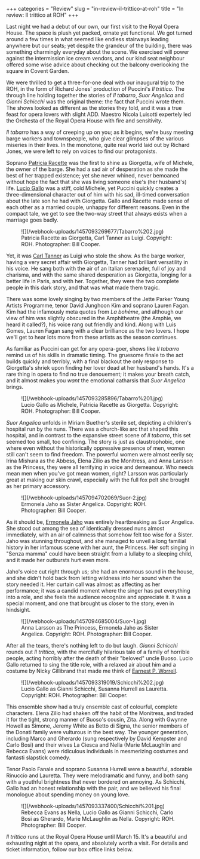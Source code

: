 +++
categories = "Review"
slug = "in-review-il-trittico-at-roh"
title = "In review: Il trittico at ROH"
+++

Last night we had a debut of our own, our first visit to the Royal Opera House. The space is plush yet packed, ornate yet functional. We got turned around a few times in what seemed like endless stairways leading anywhere but our seats; yet despite the grandeur of the building, there was something charmingly everyday about the scene. We exercised will power against the intermission ice cream vendors, and our kind seat neighbour offered some wise advice about checking out the balcony overlooking the square in Covent Garden.

We were thrilled to get a three-for-one deal with our inaugural trip to the ROH, in the form of Richard Jones' production of Puccini's *Il trittico*. The through line holding together the stories of *Il tabarro*, *Suor Angelica* and *Gianni Schicchi* was the original theme: the fact that Puccini wrote them. The shows looked as different as the stories they told, and it was a true feast for opera lovers with slight ADD. Maestro Nicola Luisotti expertely led the Orchesta of the Royal Opera House with fire and sensitivity.

*Il tabarro* has a way of creeping up on you; as it begins, we're busy meeting barge workers and townspeople, who give clear glimpses of the various miseries in their lives. In the monotone, quite real world laid out by Richard Jones, we were left to rely on voices to find our protagonists. 

Soprano [Patricia Racette](/scene/people/patricia-racette/) was the first to shine as Giorgetta, wife of Michele, the owner of the barge. She had a sad air of desperation as she made the best of her trapped existence; yet she never whined, never bemoaned without hope the fact that she was living someone else's (her husband's) life. [Lucio Gallo](/scene/people/lucio-gallo/) was a stiff, cold Michele, yet Puccini quickly creates a three-dimensional character out of him with his sad, ill-timed conversation about the late son he had with Giorgetta. Gallo and Racette made sense of each other as a married couple, unhappy for different reasons. Even in the compact tale, we get to see the two-way street that always exists when a marriage goes badly. 

<figure data-type="image">![](/webhook-uploads/1457093269677/Tabarro%202.jpg)
<figcaption>Patricia Racette as Giorgetta, Carl Tanner as Luigi. Copyright: ROH. Photographer: Bill Cooper.</figcaption>
</figure>

Yet, it was [Carl Tanner](/scene/people/carl-tanner/) as Luigi who stole the show. As the barge worker, having a very secret affair with Giorgetta, Tanner had brilliant versatility in his voice. He sang both with the air of an Italian serenader, full of joy and charisma, and with the same shared desperation as Giorgetta, longing for a better life in Paris, and with her. Together, they were the two complete people in this dark story, and that was what made them tragic.

There was some lovely singing by two members of the Jette Parker Young Artists Programme, tenor David Junghoon Kim and soprano Lauren Fagan. Kim had the infamously meta quotes from *La bohème*, and although our view of him was slightly obscured in the Amphitheatre (the Amphie, we heard it called?), his voice rang out friendly and kind. Along with Luis Gomes, Lauren Fagan sang with a clear brilliance as the two lovers. I hope we'll get to hear lots more from these artists as the season continues.

As familiar as Puccini can get for any opera-goer, shows like *Il tabarro* remind us of his skills in dramatic timing. The gruesome finale to the act builds quickly and terribly, with a final blackout the only response to Giorgetta's shriek upon finding her lover dead at her husband's hands. It's a rare thing in opera to find no true denouement; it makes your breath catch, and it almost makes you *want* the emotional catharsis that *Suor Angelica* brings.

<figure data-type="image">![](/webhook-uploads/1457093285896/Tabarro%201.jpg)
<figcaption>Lucio Gallo as Michele, Patricia Racette as Giorgetta. Copyright: ROH. Photographer: Bill Cooper.</figcaption>
</figure>

*Suor Angelica* unfolds in Miriam Buether's sterile set, depicting a children's hospital run by the nuns. There was a church-like arc that shaped this hospital, and in contrast to the expansive street scene of *Il tabarro*, this set seemed too small, too confining. The story is just as claustrophobic, one where even without the historically oppressive presence of men, women still can't seem to find freedom. The powerful women were almost eerily so; Irina Mishura as the Abbess, Elena Zilio as the Monitress, and Anna Larsson as the Princess, they were all terrifying in voice and demeanour. Who needs mean men when you've got mean women, right? Larsson was particularly great at making our skin crawl, especially with the full fox pelt she brought as her primary accessory.

<figure data-type="image">
![](/webhook-uploads/1457094702069/Suor-2.jpg)<figcaption>Ermonela Jaho as Sister Angelica. Copyright: ROH. Photographer: Bill Cooper.</figcaption>
</figure>

As it should be, [Ermonela Jaho](/scene/people/ermonela-jaho/) was entirely heartbreaking as Suor Angelica. She stood out among the sea of identically dressed nuns almost immediately, with an air of calmness that somehow felt too wise for a Sister. Jaho was stunning throughout, and she managed to unveil a long familial history in her infamous scene with her aunt, the Princess. Her soft singing in "Senza mamma" could have been straight from a lullaby to a sleeping child, and it made her outbursts hurt even more. 

Jaho's voice cut right through us; she had an enormous sound in the house, and she didn't hold back from letting wildness into her sound when the story needed it. Her curtain call was almost as affecting as her performance; it was a candid moment where the singer has put everything into a role, and she feels the audience recognize and appreciate it. It was a special moment, and one that brought us closer to the story, even in hindsight.

<figure data-type="image">
![](/webhook-uploads/1457094685004/Suor-1.jpg)
<figcaption>Anna Larsson as The Princess, Ermonela Jaho as Sister Angelica. Copyright: ROH. Photographer: Bill Cooper.</figcaption>
</figure>

After all the tears, there's nothing left to do but laugh. *Gianni Schicchi* rounds out *Il trittico*, with the mercifully hilarious tale of a family of horrible people, acting horribly after the death of their "beloved" uncle Buoso. Lucio Gallo returned to sing the title role, with a relaxed air about him and a costume by Nicky Gillibrand that made me think of [Earnest P. Worrell](https://en.wikipedia.org/wiki/Ernest_P._Worrell). 

<figure data-type="image">
![](/webhook-uploads/1457093319019/Schicchi%202.jpg)
<figcaption>Lucio Gallo as Gianni Schicchi, Susanna Hurrell as Lauretta. Copyright: ROH. Photographer: Bill Cooper.</figcaption>
</figure>

This ensemble show had a truly ensemble cast of colourful, complete characters. Elena Zilio had shaken off the habit of the Monitress, and traded it for the tight, strong manner of Buoso's cousin, Zita. Along with Gwynne Howell as Simone, Jeremy White as Betto di Signa, the senior members of the Donati family were vulturous in the best way. The younger generation, including Marco and Gherardo (sung respectively by David Kempster and Carlo Bosi) and their wives La Ciesca and Nella (Marie McLaughlin and Rebecca Evans) were ridiculous individuals in mesmerizing costumes and fantasti slapstick comedy.

Tenor Paolo Fanale and soprano Susanna Hurrell were a beautiful, adorable Rinuccio and Lauretta. They were melodramatic and funny, and both sang with a youthful brightness that never bordered on annoying. As Schicchi, Gallo had an honest relationship with the pair, and we believed his final monologue about spending money on young love.

<figure data-type="image">![](/webhook-uploads/1457093337400/Schicchi%201.jpg)
<figcaption>Rebecca Evans as Nella, Lucio Gallo as Gianni Schicchi, Carlo Bosi as Gherardo, Marie McLaughlin as Nella. Copyright: ROH. Photographer: Bill Cooper.</figcaption>
</figure>

*Il trittico* runs at the Royal Opera House until March 15. It's a beautiful and exhausting night at the opera, and absolutely worth a visit. For details and ticket information, follow our box office links below.
